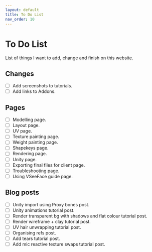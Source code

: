 ```yaml
---
layout: default
title: To Do List
nav_order: 10
---
```


# To Do List

List of things I want to add, change and finish on this website.

## Changes
- [ ] Add screenshots to tutorials.
- [ ] Add links to Addons.

## Pages
- [ ] Modelling page.
- [ ] Layout page.
- [ ] UV page.
- [ ] Texture painting page.
- [ ] Weight painting page.
- [ ] Shapekeys page.
- [ ] Rendering page.
- [ ] Unity page.
- [ ] Exporting final files for client page.
- [ ] Troubleshooting page.
- [ ] Using VSeeFace guide page.

## Blog posts
- [ ] Unity import using Proxy bones post.
- [ ] Unity animations tutorial post.
- [ ] Render transparent bg with shadows and flat colour tutorial post.
- [ ] Render wireframe + clay tutorial post.
- [ ] UV hair unwrapping tutorial post.
- [ ] Organising refs post.
- [ ] Add tears tutorial post.
- [ ] Add mic reactive texture swaps tutorial post.